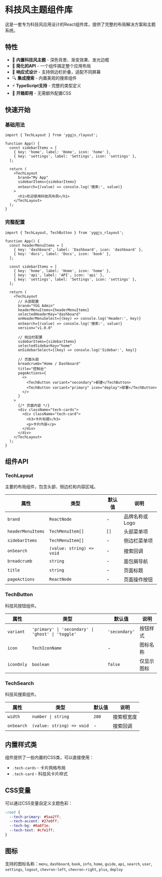 # 科技风主题组件库

这是一套专为科技风应用设计的React组件库，提供了完整的布局解决方案和主题系统。

## 特性

- 🎨 **内置科技风主题** - 深色背景、渐变效果、发光边框
- 🚀 **简化的API** - 一个组件搞定整个应用布局
- 📱 **响应式设计** - 支持侧边栏折叠，适配不同屏幕
- 🔍 **集成搜索** - 内置美观的搜索组件
- ⚡ **TypeScript支持** - 完整的类型定义
- 🎯 **开箱即用** - 无需额外配置CSS

## 快速开始

### 基础用法

```tsx
import { TechLayout } from 'yggjs_rlayout';

function App() {
  const sidebarItems = [
    { key: 'home', label: 'Home', icon: 'home' },
    { key: 'settings', label: 'Settings', icon: 'settings' },
  ];

  return (
    <TechLayout
      brand="My App"
      sidebarItems={sidebarItems}
      onSearch={(value) => console.log('搜索:', value)}
    >
      <h1>欢迎使用科技风布局</h1>
    </TechLayout>
  );
}
```

### 完整配置

```tsx
import { TechLayout, TechButton } from 'yggjs_rlayout';

function App() {
  const headerMenuItems = [
    { key: 'dashboard', label: 'Dashboard', icon: 'dashboard' },
    { key: 'docs', label: 'Docs', icon: 'book' },
  ];

  const sidebarItems = [
    { key: 'home', label: 'Home', icon: 'home' },
    { key: 'api', label: 'API', icon: 'api' },
    { key: 'settings', label: 'Settings', icon: 'settings' },
  ];

  return (
    <TechLayout
      // 头部配置
      brand="YGG Admin"
      headerMenuItems={headerMenuItems}
      selectedHeaderKey="dashboard"
      onHeaderMenuSelect={(key) => console.log('Header:', key)}
      onSearch={(value) => console.log('搜索:', value)}
      version="v1.0.0"
      
      // 侧边栏配置
      sidebarItems={sidebarItems}
      selectedSidebarKey="home"
      onSidebarSelect={(key) => console.log('Sidebar:', key)}
      
      // 页面头部
      breadcrumb="Home / Dashboard"
      title="控制台"
      pageActions={
        <>
          <TechButton variant="secondary">新建</TechButton>
          <TechButton variant="primary" icon="deploy">部署</TechButton>
        </>
      }
    >
      {/* 页面内容 */}
      <div className="tech-cards">
        <div className="tech-card">
          <h3>卡片标题</h3>
          <p>卡片内容</p>
        </div>
      </div>
    </TechLayout>
  );
}
```

## 组件API

### TechLayout

主要的布局组件，包含头部、侧边栏和内容区域。

| 属性 | 类型 | 默认值 | 说明 |
|------|------|--------|------|
| `brand` | `ReactNode` | - | 品牌名称或Logo |
| `headerMenuItems` | `TechMenuItem[]` | `[]` | 头部菜单项 |
| `sidebarItems` | `TechMenuItem[]` | - | 侧边栏菜单项 |
| `onSearch` | `(value: string) => void` | - | 搜索回调 |
| `breadcrumb` | `string` | - | 面包屑导航 |
| `title` | `string` | - | 页面标题 |
| `pageActions` | `ReactNode` | - | 页面操作按钮 |

### TechButton

科技风按钮组件。

| 属性 | 类型 | 默认值 | 说明 |
|------|------|--------|------|
| `variant` | `'primary' \| 'secondary' \| 'ghost' \| 'toggle'` | `'secondary'` | 按钮样式 |
| `icon` | `TechIconName` | - | 图标名称 |
| `iconOnly` | `boolean` | `false` | 仅显示图标 |

### TechSearch

科技风搜索组件。

| 属性 | 类型 | 默认值 | 说明 |
|------|------|--------|------|
| `width` | `number \| string` | `280` | 搜索框宽度 |
| `onSearch` | `(value: string) => void` | - | 搜索回调 |

## 内置样式类

组件提供了一些内置的CSS类，可以直接使用：

- `.tech-cards` - 卡片网格布局
- `.tech-card` - 科技风卡片样式

## CSS变量

可以通过CSS变量自定义主题色彩：

```css
:root {
  --tech-primary: #5aa2ff;
  --tech-accent: #27e0ff;
  --tech-bg: #0a0f1e;
  --tech-text: #cfe1ff;
}
```

## 图标

支持的图标名称：`menu`, `dashboard`, `book`, `info`, `home`, `guide`, `api`, `search`, `user`, `settings`, `logout`, `chevron-left`, `chevron-right`, `plus`, `deploy`
